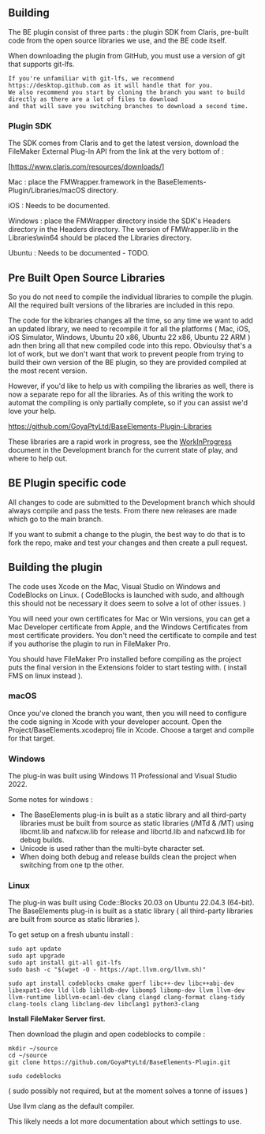 ## Building

The BE plugin consist of three parts : the plugin SDK from Claris, pre-built code from the open source libraries we use, and the BE code itself.

When downloading the plugin from GitHub, you must use a version of git that supports git-lfs.

    If you're unfamiliar with git-lfs, we recommend https://desktop.github.com as it will handle that for you.
    We also recommend you start by cloning the branch you want to build directly as there are a lot of files to download
    and that will save you switching branches to download a second time.

### Plugin SDK

The SDK comes from Claris and to get the latest version, download the FileMaker External Plug-In API from the link at the very bottom of :

[https://www.claris.com/resources/downloads/]

Mac : place the FMWrapper.framework in the BaseElements-Plugin/Libraries/macOS directory.

iOS : Needs to be documented.

Windows : place the FMWrapper directory inside the SDK's Headers directory in the Headers directory. The version of FMWrapper.lib in the Libraries\win64 should be placed the Libraries directory.

Ubuntu : Needs to be documented - TODO.

## Pre Built Open Source Libraries

So you do not need to compile the individual libraries to compile the plugin. All the required built versions of the libraries are included in this repo.

The code for the kibraries changes all the time, so any time we want to add an updated library, we need to recompile it for all the platforms ( Mac, iOS, iOS Simulator, Windows, Ubuntu 20 x86, Ubuntu 22 x86, Ubuntu 22 ARM ) adn then bring all that new compiled code into this repo. Obvioulsy that's a lot of work, but we don't want that work to prevent people from trying to build their own version of the BE plugin, so they are provided compiled at the most recent version.

However, if you'd like to help us with compiling the libraries as well, there is now a separate repo for all the libraries. As of this writing the work to automat the compiling is only partially complete, so if you can assist we'd love your help.

https://github.com/GoyaPtyLtd/BaseElements-Plugin-Libraries

These libraries are a rapid work in progress, see the [WorkInProgress](WorkInProgress.md) document in the Development branch for the current state of play, and where to help out.

## BE Plugin specific code

All changes to code are submitted to the Development branch which should always compile and pass the tests. From there new releases are made which go to the main branch.

If you want to submit a change to the plugin, the best way to do that is to fork the repo, make and test your changes and then create a pull request.

## Building the plugin

The code uses Xcode on the Mac, Visual Studio on Windows and CodeBlocks on Linux. ( CodeBlocks is launched with sudo, and although this should not be necessary it does seem to solve a lot of other issues. )

You will need your own certificates for Mac or Win versions, you can get a Mac Developer certificate from Apple, and the Windows Certificates from most certificate providers. You don't need the certificate to compile and test if you authorise the plugin to run in FileMaker Pro.

You should have FileMaker Pro installed before compiling as the project puts the final version in the Extensions folder to start testing with. ( install FMS on linux instead ).

### macOS

Once you've cloned the branch you want, then you will need to configure the code signing in Xcode with your developer account. Open the Project/BaseElements.xcodeproj file in Xcode. Choose a target and compile for that target.

### Windows

The plug-in was built using Windows 11 Professional and Visual Studio 2022.

Some notes for windows :

- The BaseElements plug-in is built as a static library and all third-party libraries must be built from source as static libraries (/MTd & /MT) using libcmt.lib and nafxcw.lib for release and libcrtd.lib and nafxcwd.lib for debug builds.
- Unicode is used rather than the multi-byte character set.
- When doing both debug and release builds clean the project when switching from one tp the other.

### Linux

The plug-in was built using Code::Blocks 20.03 on Ubuntu 22.04.3 (64-bit). The BaseElements plug-in is built as a static library ( all third-party libraries are built from source as static libraries ).

To get setup on a fresh ubuntu install :

    sudo apt update
    sudo apt upgrade
    sudo apt install git-all git-lfs
    sudo bash -c "$(wget -O - https://apt.llvm.org/llvm.sh)"

    sudo apt install codeblocks cmake gperf libc++-dev libc++abi-dev libexpat1-dev lld lldb liblldb-dev libomp5 libomp-dev llvm llvm-dev llvm-runtime libllvm-ocaml-dev clang clangd clang-format clang-tidy clang-tools clang libclang-dev libclang1 python3-clang

**Install FileMaker Server first.**

Then download the plugin and open codeblocks to compile :

    mkdir ~/source
    cd ~/source
    git clone https://github.com/GoyaPtyLtd/BaseElements-Plugin.git

    sudo codeblocks

( sudo possibly not required, but at the moment solves a tonne of issues )

Use llvm clang as the default compiler.

This likely needs a lot more documentation about which settings to use.
